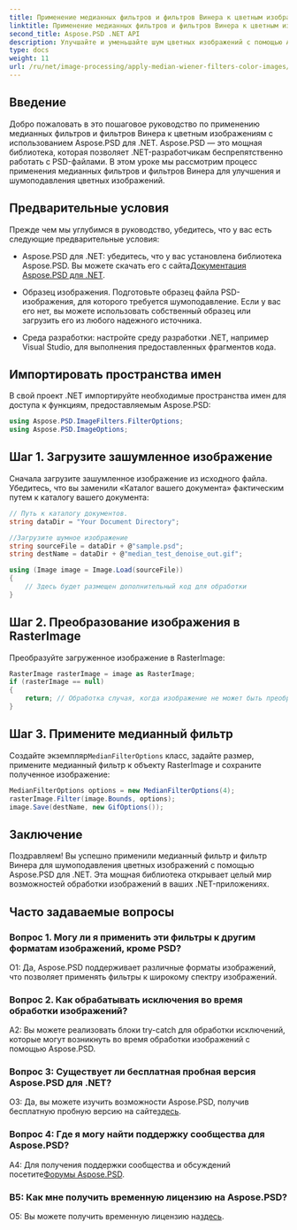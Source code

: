 ```yaml
---
title: Применение медианных фильтров и фильтров Винера к цветным изображениям с помощью Aspose.PSD для .NET
linktitle: Применение медианных фильтров и фильтров Винера к цветным изображениям с помощью Aspose.PSD для .NET
second_title: Aspose.PSD .NET API
description: Улучшайте и уменьшайте шум цветных изображений с помощью Aspose.PSD для .NET, используя медианные фильтры и фильтры Винера. Пошаговое руководство по бесшовной обработке изображений.
type: docs
weight: 11
url: /ru/net/image-processing/apply-median-wiener-filters-color-images/
---
```

## Введение

Добро пожаловать в это пошаговое руководство по применению медианных фильтров и фильтров Винера к цветным изображениям с использованием Aspose.PSD для .NET. Aspose.PSD — это мощная библиотека, которая позволяет .NET-разработчикам беспрепятственно работать с PSD-файлами. В этом уроке мы рассмотрим процесс применения медианных фильтров и фильтров Винера для улучшения и шумоподавления цветных изображений.

## Предварительные условия

Прежде чем мы углубимся в руководство, убедитесь, что у вас есть следующие предварительные условия:

-  Aspose.PSD для .NET: убедитесь, что у вас установлена библиотека Aspose.PSD. Вы можете скачать его с сайта[Документация Aspose.PSD для .NET](https://reference.aspose.com/psd/net/).

- Образец изображения. Подготовьте образец файла PSD-изображения, для которого требуется шумоподавление. Если у вас его нет, вы можете использовать собственный образец или загрузить его из любого надежного источника.

- Среда разработки: настройте среду разработки .NET, например Visual Studio, для выполнения предоставленных фрагментов кода.

## Импортировать пространства имен

В свой проект .NET импортируйте необходимые пространства имен для доступа к функциям, предоставляемым Aspose.PSD:

```csharp
using Aspose.PSD.ImageFilters.FilterOptions;
using Aspose.PSD.ImageOptions;
```

## Шаг 1. Загрузите зашумленное изображение

Сначала загрузите зашумленное изображение из исходного файла. Убедитесь, что вы заменили «Каталог вашего документа» фактическим путем к каталогу вашего документа:

```csharp
// Путь к каталогу документов.
string dataDir = "Your Document Directory";

//Загрузите шумное изображение
string sourceFile = dataDir + @"sample.psd";
string destName = dataDir + @"median_test_denoise_out.gif";

using (Image image = Image.Load(sourceFile))
{
    // Здесь будет размещен дополнительный код для обработки
}
```

## Шаг 2. Преобразование изображения в RasterImage

Преобразуйте загруженное изображение в RasterImage:

```csharp
RasterImage rasterImage = image as RasterImage;
if (rasterImage == null)
{
    return; // Обработка случая, когда изображение не может быть преобразовано в RasterImage.
}
```

## Шаг 3. Примените медианный фильтр

 Создайте экземпляр`MedianFilterOptions` класс, задайте размер, примените медианный фильтр к объекту RasterImage и сохраните полученное изображение:

```csharp
MedianFilterOptions options = new MedianFilterOptions(4);
rasterImage.Filter(image.Bounds, options);
image.Save(destName, new GifOptions());
```

## Заключение

Поздравляем! Вы успешно применили медианный фильтр и фильтр Винера для шумоподавления цветных изображений с помощью Aspose.PSD для .NET. Эта мощная библиотека открывает целый мир возможностей обработки изображений в ваших .NET-приложениях.

## Часто задаваемые вопросы

### Вопрос 1. Могу ли я применить эти фильтры к другим форматам изображений, кроме PSD?

О1: Да, Aspose.PSD поддерживает различные форматы изображений, что позволяет применять фильтры к широкому спектру изображений.

### Вопрос 2. Как обрабатывать исключения во время обработки изображений?

A2: Вы можете реализовать блоки try-catch для обработки исключений, которые могут возникнуть во время обработки изображений с помощью Aspose.PSD.

### Вопрос 3: Существует ли бесплатная пробная версия Aspose.PSD для .NET?

О3: Да, вы можете изучить возможности Aspose.PSD, получив бесплатную пробную версию на сайте[здесь](https://releases.aspose.com/).

### Вопрос 4: Где я могу найти поддержку сообщества для Aspose.PSD?

 A4: Для получения поддержки сообщества и обсуждений посетите[Форумы Aspose.PSD](https://forum.aspose.com/c/psd/34).

### В5: Как мне получить временную лицензию на Aspose.PSD?

 О5: Вы можете получить временную лицензию на[здесь](https://purchase.aspose.com/temporary-license/).